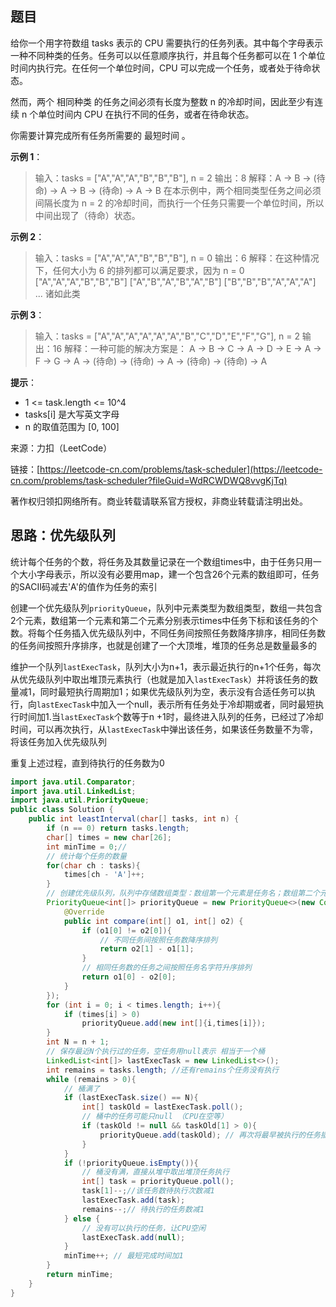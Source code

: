 ## 题目

给你一个用字符数组 tasks 表示的 CPU 需要执行的任务列表。其中每个字母表示一种不同种类的任务。任务可以以任意顺序执行，并且每个任务都可以在 1 个单位时间内执行完。在任何一个单位时间，CPU 可以完成一个任务，或者处于待命状态。

然而，两个 相同种类 的任务之间必须有长度为整数 n 的冷却时间，因此至少有连续 n 个单位时间内 CPU 在执行不同的任务，或者在待命状态。

你需要计算完成所有任务所需要的 最短时间 。

**示例 1**：

>输入：tasks = ["A","A","A","B","B","B"], n = 2
>输出：8
>解释：A -> B -> (待命) -> A -> B -> (待命) -> A -> B
>在本示例中，两个相同类型任务之间必须间隔长度为 n = 2 的冷却时间，而执行一个任务只需要一个单位时间，所以中间出现了（待命）状态。

**示例 2**：

>输入：tasks = ["A","A","A","B","B","B"], n = 0
>输出：6
>解释：在这种情况下，任何大小为 6 的排列都可以满足要求，因为 n = 0
>["A","A","A","B","B","B"]
>["A","B","A","B","A","B"]
>["B","B","B","A","A","A"]
>...
>诸如此类

**示例 3**：

>输入：tasks = ["A","A","A","A","A","A","B","C","D","E","F","G"], n = 2
>输出：16
>解释：一种可能的解决方案是：
>A -> B -> C -> A -> D -> E -> A -> F -> G -> A -> (待命) -> (待命) -> A -> (待命) -> (待命) -> A



**提示**：

* 1 <= task.length <= 10^4
* tasks[i] 是大写英文字母
* n 的取值范围为 [0, 100]

来源：力扣（LeetCode）

链接：[https://leetcode-cn.com/problems/task-scheduler](https://leetcode-cn.com/problems/task-scheduler?fileGuid=WdRCWDWQ8vvgKjTq)

著作权归领扣网络所有。商业转载请联系官方授权，非商业转载请注明出处。

## 思路：优先级队列

统计每个任务的个数，将任务及其数量记录在一个数组times中，由于任务只用一个大小字母表示，所以没有必要用map，建一个包含26个元素的数组即可，任务的SACII码减去'A'的值作为任务的索引

创建一个优先级队列`priorityQueue`，队列中元素类型为数组类型，数组一共包含2个元素，数组第一个元素和第二个元素分别表示times中任务下标和该任务的个数。将每个任务插入优先级队列中，不同任务间按照任务数降序排序，相同任务数的任务间按照升序排序，也就是创建了一个大顶堆，堆顶的任务总是数量最多的

维护一个队列`lastExecTask`，队列大小为n+1，表示最近执行的n+1个任务，每次从优先级队列中取出堆顶元素执行（也就是加入`lastExecTask`）并将该任务的数量减1，同时最短执行周期加1；如果优先级队列为空，表示没有合适任务可以执行，向`lastExecTask`中加入一个null，表示所有任务处于冷却期或者，同时最短执行时间加1.当`lastExecTask`个数等于n +1时，最终进入队列的任务，已经过了冷却时间，可以再次执行，从`lastExecTask`中弹出该任务，如果该任务数量不为零，将该任务加入优先级队列

重复上述过程，直到待执行的任务数为0

```java
import java.util.Comparator;
import java.util.LinkedList;
import java.util.PriorityQueue;
public class Solution {
    public int leastInterval(char[] tasks, int n) {
        if (n == 0) return tasks.length;
        char[] times = new char[26];
        int minTime = 0;//
        // 统计每个任务的数量
        for(char ch : tasks){
            times[ch - 'A']++;
        }
        // 创建优先级队列，队列中存储数组类型：数组第一个元素是任务名；数组第二个元素是任务个数
        PriorityQueue<int[]> priorityQueue = new PriorityQueue<>(new Comparator<int[]>() {
            @Override
            public int compare(int[] o1, int[] o2) {
                if (o1[0] != o2[0]){
                    // 不同任务间按照任务数降序排列
                    return o2[1] - o1[1];
                }
                // 相同任务数的任务之间按照任务名字符升序排列
                return o1[0] - o2[0];
            }
        });
        for (int i = 0; i < times.length; i++){
            if (times[i] > 0)
                priorityQueue.add(new int[]{i,times[i]});
        }
        int N = n + 1;
        // 保存最近N个执行过的任务，空任务用null表示 相当于一个桶
        LinkedList<int[]> lastExecTask = new LinkedList<>();
        int remains = tasks.length; //还有remains个任务没有执行
        while (remains > 0){
            // 桶满了
            if (lastExecTask.size() == N){
                int[] taskOld = lastExecTask.poll();
                // 桶中的任务可能只null （CPU在空等）
                if (taskOld != null && taskOld[1] > 0){
                    priorityQueue.add(taskOld); // 再次将最早被执行的任务插入堆中
                }
            }
            if (!priorityQueue.isEmpty()){
                // 桶没有满，直接从堆中取出堆顶任务执行
                int[] task = priorityQueue.poll();
                task[1]--;//该任务数待执行次数减1
                lastExecTask.add(task);
                remains--;// 待执行的任务数减1
            } else {
                // 没有可以执行的任务，让CPU空闲
                lastExecTask.add(null);
            }
            minTime++; // 最短完成时间加1
        }
        return minTime;
    }
}
```

